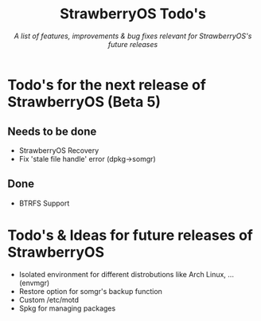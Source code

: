 <div align="center">
    <h1>StrawberryOS Todo's</h1>
    <i>
        A list of features, improvements & bug fixes relevant for StrawberryOS's future releases
    </i>
    <br><br>
</div>

# Todo's for the next release of StrawberryOS (Beta 5)
## Needs to be done
- StrawberryOS Recovery
- Fix 'stale file handle' error (dpkg->somgr)

## Done
- BTRFS Support

# Todo's & Ideas for future releases of StrawberryOS
- Isolated environment for different distrobutions like Arch Linux, ... (envmgr)
- Restore option for somgr's backup function
- Custom /etc/motd
- Spkg for managing packages